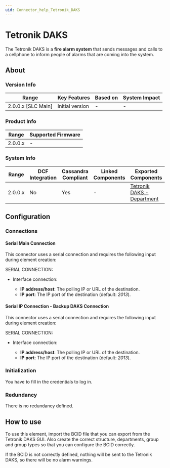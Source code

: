 ```yaml
---
uid: Connector_help_Tetronik_DAKS
---
```


# Tetronik DAKS

The Tetronik DAKS is a **fire alarm system** that sends messages and calls to a cellphone to inform people of alarms that are coming into the system.

## About

### Version Info

| **Range**            | **Key Features** | **Based on** | **System Impact** |
|----------------------|------------------|--------------|-------------------|
| 2.0.0.x \[SLC Main\] | Initial version  | \-           | \-                |

### Product Info

| **Range** | **Supported Firmware** |
|-----------|------------------------|
| 2.0.0.x   | \-                     |

### System Info

| **Range** | **DCF Integration** | **Cassandra Compliant** | **Linked Components** | **Exported Components**                                                            |
|-----------|---------------------|-------------------------|-----------------------|------------------------------------------------------------------------------------|
| 2.0.0.x   | No                  | Yes                     | \-                    | [Tetronik DAKS - Department](xref:Connector_help_Tetronik_DAKS_-_Department) |

## Configuration

### Connections

#### Serial Main Connection

This connector uses a serial connection and requires the following input during element creation:

SERIAL CONNECTION:

- Interface connection:

  - **IP address/host**: The polling IP or URL of the destination.
  - **IP port**: The IP port of the destination (default: *2013*).

#### Serial IP Connection - Backup DAKS Connection

This connector uses a serial connection and requires the following input during element creation:

SERIAL CONNECTION:

- Interface connection:

  - **IP address/host**: The polling IP or URL of the destination.
  - **IP port**: The IP port of the destination (default: *2013*).

### Initialization

You have to fill in the credentials to log in.

### Redundancy

There is no redundancy defined.

## How to use

To use this element, import the BCID file that you can export from the Tetronik DAKS GUI. Also create the correct structure, departments, group and group types so that you can configure the BCID correctly.

If the BCID is not correctly defined, nothing will be sent to the Tetronik DAKS, so there will be no alarm warnings.
